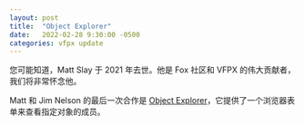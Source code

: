 ```yaml
---
layout: post
title:  "Object Explorer"
date:   2022-02-28 9:30:00 -0500
categories: vfpx update
---
```


您可能知道，Matt Slay 于 2021 年去世。他是 Fox 社区和 VFPX 的伟大贡献者，我们将非常怀念他。

Matt 和 Jim Nelson 的最后一次合作是 [Object Explorer](https://github.com/VFPX/ObjectExplorer)，它提供了一个浏览器表单来查看指定对象的成员。
